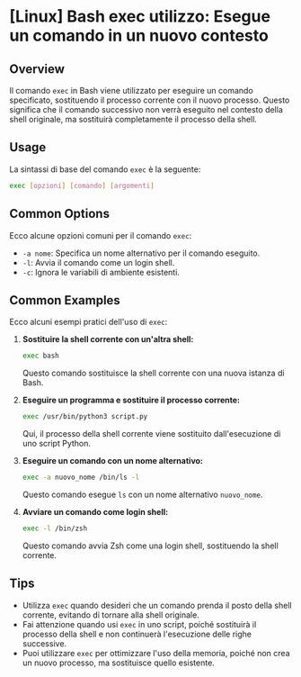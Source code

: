 # [Linux] Bash exec utilizzo: Esegue un comando in un nuovo contesto

## Overview
Il comando `exec` in Bash viene utilizzato per eseguire un comando specificato, sostituendo il processo corrente con il nuovo processo. Questo significa che il comando successivo non verrà eseguito nel contesto della shell originale, ma sostituirà completamente il processo della shell.

## Usage
La sintassi di base del comando `exec` è la seguente:

```bash
exec [opzioni] [comando] [argomenti]
```

## Common Options
Ecco alcune opzioni comuni per il comando `exec`:

- `-a nome`: Specifica un nome alternativo per il comando eseguito.
- `-l`: Avvia il comando come un login shell.
- `-c`: Ignora le variabili di ambiente esistenti.

## Common Examples
Ecco alcuni esempi pratici dell'uso di `exec`:

1. **Sostituire la shell corrente con un'altra shell:**
   ```bash
   exec bash
   ```
   Questo comando sostituisce la shell corrente con una nuova istanza di Bash.

2. **Eseguire un programma e sostituire il processo corrente:**
   ```bash
   exec /usr/bin/python3 script.py
   ```
   Qui, il processo della shell corrente viene sostituito dall'esecuzione di uno script Python.

3. **Eseguire un comando con un nome alternativo:**
   ```bash
   exec -a nuovo_nome /bin/ls -l
   ```
   Questo comando esegue `ls` con un nome alternativo `nuovo_nome`.

4. **Avviare un comando come login shell:**
   ```bash
   exec -l /bin/zsh
   ```
   Questo comando avvia Zsh come una login shell, sostituendo la shell corrente.

## Tips
- Utilizza `exec` quando desideri che un comando prenda il posto della shell corrente, evitando di tornare alla shell originale.
- Fai attenzione quando usi `exec` in uno script, poiché sostituirà il processo della shell e non continuerà l'esecuzione delle righe successive.
- Puoi utilizzare `exec` per ottimizzare l'uso della memoria, poiché non crea un nuovo processo, ma sostituisce quello esistente.